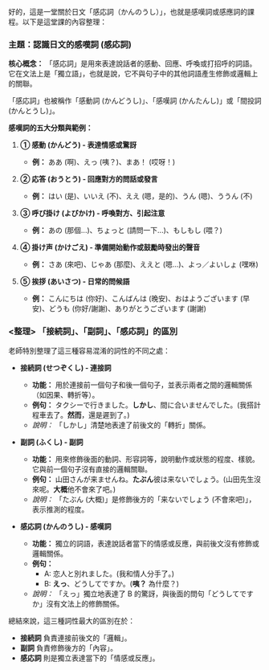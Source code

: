 
好的，這是一堂關於日文「感応詞（かんのうし）」，也就是感嘆詞或感應詞的課程。以下是這堂課的內容整理：

### **主題：認識日文的感嘆詞 (感応詞)**

**核心概念：**
「感応詞」是用來表達說話者的感動、回應、呼喚或打招呼的詞語。它在文法上是「獨立語」，也就是說，它不與句子中的其他詞語產生修飾或邏輯上的關聯。

「感応詞」也被稱作「感動詞 (かんどうし)」、「感嘆詞 (かんたんし)」或「間投詞 (かんとうし)」。

**感嘆詞的五大分類與範例：**

1.  **① 感動 (かんどう) - 表達情感或驚訝**
    *   **例：** ああ (啊)、えっ (咦？)、まあ！ (哎呀！)

2.  **② 応答 (おうとう) - 回應對方的問話或發言**
    *   **例：** はい (是)、いいえ (不)、ええ (嗯，是的)、うん (嗯)、ううん (不)

3.  **③ 呼び掛け (よびかけ) - 呼喚對方、引起注意**
    *   **例：** あの (那個...)、ちょっと (請問一下...)、もしもし (喂？)

4.  **④ 掛け声 (かけごえ) - 準備開始動作或鼓勵時發出的聲音**
    *   **例：** さあ (來吧)、じゃあ (那麼)、ええと (嗯...)、よっ／よいしょ (嘿咻)

5.  **⑤ 挨拶 (あいさつ) - 日常的問候語**
    *   **例：** こんにちは (你好)、こんばんは (晚安)、おはようございます (早安)、どうも (你好/謝謝)、ありがとうございます (謝謝)

### **<整理> 「接続詞」、「副詞」、「感応詞」的區別**

老師特別整理了這三種容易混淆的詞性的不同之處：

*   **接続詞 (せつぞくし) - 連接詞**
    *   **功能：** 用於連接前一個句子和後一個句子，並表示兩者之間的邏輯關係（如因果、轉折等）。
    *   **例句：** タクシーで行きました。**しかし**、間に合いませんでした。(我搭計程車去了。**然而**，還是遲到了。)
    *   *說明：* 「しかし」清楚地表達了前後文的「轉折」關係。

*   **副詞 (ふくし) - 副詞**
    *   **功能：** 用來修飾後面的動詞、形容詞等，說明動作或狀態的程度、樣貌。它與前一個句子沒有直接的邏輯關聯。
    *   **例句：** 山田さんが来ませんね。**たぶん**彼は来ないでしょう。(山田先生沒來呢。**大概**他不會來了吧。)
    *   *說明：* 「たぶん (大概)」是修飾後方的「来ないでしょう (不會來吧)」，表示推測的程度。

*   **感応詞 (かんのうし) - 感嘆詞**
    *   **功能：** 獨立的詞語，表達說話者當下的情感或反應，與前後文沒有修飾或邏輯關係。
    *   **例句：**
        *   A: 恋人と別れました。(我和情人分手了。)
        *   B: **えっ**、どうしてですか。(**咦？** 為什麼？)
    *   *說明：* 「えっ」獨立地表達了 B 的驚訝，與後面的問句「どうしてですか」沒有文法上的修飾關係。

總結來說，這三種詞性最大的區別在於：
*   **接続詞** 負責連接前後文的「邏輯」。
*   **副詞** 負責修飾後方的「內容」。
*   **感応詞** 則是獨立表達當下的「情感或反應」。
